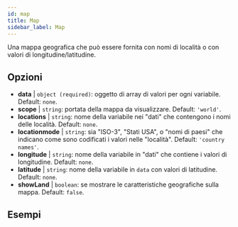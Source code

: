 ```yaml
---
id: map
title: Map
sidebar_label: Map
---
```


Una mappa geografica che può essere fornita con nomi di località o con valori di longitudine/latitudine.

## Opzioni

* __data__ | `object (required)`: oggetto di array di valori per ogni variabile. Default: `none`.
* __scope__ | `string`: portata della mappa da visualizzare. Default: `'world'`.
* __locations__ | `string`: nome della variabile nei "dati" che contengono i nomi delle località. Default: `none`.
* __locationmode__ | `string`: sia "ISO-3", "Stati USA", o "nomi di paesi" che indicano come sono codificati i valori nelle "località". Default: `'country names'`.
* __longitude__ | `string`: nome della variabile in "dati" che contiene i valori di longitudine. Default: `none`.
* __latitude__ | `string`: nome della variabile in `data` con valori di latitudine. Default: `none`.
* __showLand__ | `boolean`: se mostrare le caratteristiche geografiche sulla mappa. Default: `false`.


## Esempi
